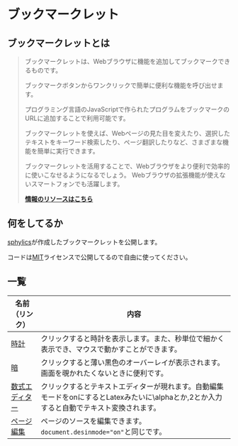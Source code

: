 # ブックマークレット #

## ブックマークレットとは ##

>ブックマークレットは、Webブラウザに機能を追加してブックマークできるものです。
>
>ブックマークボタンからワンクリックで簡単に便利な機能を呼び出せます。
>
>プログラミング言語のJavaScriptで作られたプログラムをブックマークのURLに追加することで利用可能です。
>
>ブックマークレットを使えば、Webページの見た目を変えたり、選択したテキストをキーワード検索したり、ページ翻訳したりなど、さまざまな機能を簡単に実行できます。
>
>ブックマークレットを活用することで、Webブラウザをより便利で効率的に使いこなせるようになるでしょう。
Webブラウザの拡張機能が使えないスマートフォンでも活躍します。
>
>**[情報のリソースはこちら](https://web-camp.io/magazine/archives/83740/)**

## 何をしてるか ##

[sphylics](https://github.com/sphylics)が作成したブックマークレットを公開します。

コードは[MIT](LICENSE)ライセンスで公開してるので自由に使ってください。

## 一覧 ##

|名前（リンク）|内容|
|-|-|
|[時計](bookmarklet/watch.md)|クリックすると時計を表示します。また、秒単位で細かく表示でき、マウスで動かすことができます。|
|[暗](bookmarklet/dark.md)|クリックすると薄い黒色のオーバーレイが表示されます。画面を覗かれたくないときに便利です。|
|[数式エディター](bookmarklet/math.md)|クリックするとテキストエディターが現れます。自動編集モードをonにするとLatexみたいに\alphaとか\,2とか入力すると自動でテキスト変換されます。|
|[ページ編集](markdown/edit.md)|ページのソースを編集できます。`document.desinmode="on"`と同じです。|
